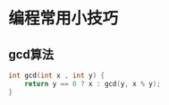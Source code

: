 

# 编程常用小技巧

## gcd算法

```c++
int gcd(int x , int y) {
    return y == 0 ? x : gcd(y, x % y);
}
```

